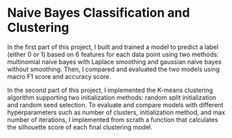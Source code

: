 # Naive Bayes Classification and Clustering
In the first part of this project, I built and trained a model to predict a label (either 0 or 1) based on 6 features for each data point using two methods: multinomial naive bayes with Laplace smoothing and gaussian naive bayes without smoothing. Then, I compared and evaluated the two models using macro F1 score and accuracy score.

In the second part of this project, I implemented the K-means clustering algorithm supporting two initialization methods: random split initialization and random seed selection. To evaluate and compare models with different hyperparameters such as number of clusters, initialization method, and max number of iterations, I implemented from scrath a function that calculates the silhouette score of each final clustering model.
